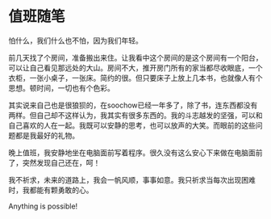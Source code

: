 值班随笔
======

怕什么，我们什么也不怕，因为我们年轻。

前几天找了个房间，准备搬出来住。让我看中这个房间的是这个房间有一个阳台，可以让自己看见那远处的大山。房间不大，推开房门所有的家当都尽收眼底，一个衣柜，一张小桌子，一张床。简约的很。但只要床子上放上几本书，也就像人有个思想。顿时间，一切也有个色彩。

其实说来自己也是很狼狈的，在soochow已经一年多了，除了书，连东西都没有两样。但自己却不这样认为，我其实有很多东西的。我的斗志越发的坚强，可以和自己喜欢的人在一起。我既可以安静的思考，也可以放声的大笑。而眼前的这些问题都是我最好的礼物。

晚上值班，我安静地坐在电脑面前写着程序。很久没有这么安心下来做在电脑面前了，突然发现自己还在，呵！

我不祈求，未来的道路上，我会一帆风顺，事事如意。我只祈求当每次出现困难时，我都能有颗勇敢的心。

Anything is possible!